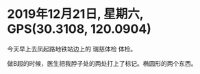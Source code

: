 # 2019年12月21日, 星期六, GPS(30.3108, 120.0904)

今天早上去凤起路地铁站边上的 瑞慈体检 体检。

做B超的时候，医生把我脖子处的两处打上了标记。椭圆形的两个东西。
